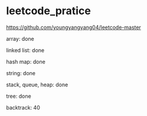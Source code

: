 # leetcode_pratice


https://github.com/youngyangyang04/leetcode-master

array: done

linked list: done

hash map: done

string: done

stack, queue, heap: done

tree: done

backtrack: 40
